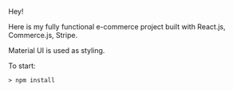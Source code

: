 Hey!

Here is my fully functional e-commerce project built with React.js, Commerce.js, Stripe.

Material UI is used as styling.

To start:

```shell
> npm install
```
